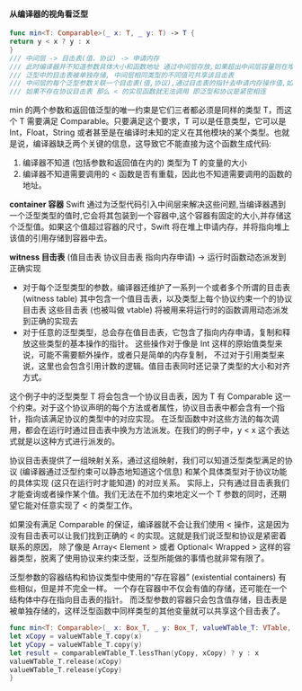 #### 从编译器的视角看泛型 
```swift
func min<T: Comparable>(_ x: T, _ y: T) -> T {
return y < x ? y : x
}
/// 中间层 -> 目击表(值、协议) -> 申请内存
/// 此时编译器并不知道参数具体大小和函数地址 通过中间层存放,如果超出中间层容量则在堆上申请内存并保存其引用
/// 泛型中的目击表被单独存储, 中间层相同类型的不同值可共享该目击表
/// 中间层的每个泛型参数关联一个目击表(值,协议),通过目击表的指针去申请内存操作值,如果只是简单的Int那就是简单的复制,如果是引用类型存在计数逻辑
/// 如果不存在协议目击表 那么 < 的实现函数就无法调用 即泛型和协议是紧密相连
```
min 的两个参数和返回值泛型的唯一约束是它们三者都必须是同样的类型 T，而这个 T 需要满足 Comparable。只要满足这个要求，T 可以是任意类型，它可以是 Int，Float，String 或者甚至是在编译时未知的定义在其他模块的某个类型。也就是说，编译器缺乏两个关键的信息，这导致它不能直接为这个函数生成代码:
1. 编译器不知道 (包括参数和返回值在内的) 类型为 T 的变量的大小
2. 编译器不知道需要调用的 < 函数是否有重载，因此也不知道需要调用的函数的地址。

**container 容器**
Swift 通过为泛型代码引入中间层来解决这些问题,当编译器遇到一个泛型类型的值时,它会将其包装到一个容器中,这个容器有固定的大小,并存储这个泛型值。如果这个值超过容器的尺寸，Swift 将在堆上申请内存，并将指向堆上该值的引用存储到容器中去。

**witness 目击表**
(值目击表 协议目击表 指向内存申请) -> 运行时函数动态派发到正确实现 
+ 对于每个泛型类型的参数，编译器还维护了一系列一个或者多个所谓的目击表 (witness table)
其中包含一个值目击表，以及类型上每个协议约束一个的协议目击表 这些目击表 (也被叫做 vtable) 将被用来将运行时的函数调用动态派发到正确的实现去
+ 对于任意的泛型类型，总会存在值目击表，它包含了指向内存申请，复制和释放这些类型的基本操作的指针。
这些操作对于像是 Int 这样的原始值类型来说，可能不需要额外操作，或者只是简单的内存复制，
不过对于引用类型来说，这里也会包含引用计数的逻辑。值目击表同时还记录了类型的大小和对齐方式。


这个例子中的泛型类型 T 将会包含一个协议目击表，因为 T 有 Comparable 这一个约束。对于这个协议声明的每个方法或者属性，协议目击表中都会含有一个指针，指向该满足协议的类型中的对应实现。
在泛型函数中对这些方法的每次调用，都会在运行时通过目击表中换为方法派发。在我们的例子中，y < x 这个表达式就是以这种方式进行派发的。


协议目击表提供了一组映射关系，通过这组映射，我们可以知道泛型类型满足的协议 (编译器通过泛型约束可以静态地知道这个信息) 和某个具体类型对于协议功能的具体实现 (这只在运行时才能知道) 的对应关系。
实际上，只有通过目击表我们才能查询或者操作某个值。我们无法在不加约束地定义一个 T 参数的同时，还期望它能对任意实现了 < 的类型工作。


如果没有满足 Comparable 的保证，编译器就不会让我们使用 < 操作，这是因为没有目击表可以让我们找到正确的 < 的实现。这就是我们说泛型和协议是紧密着联系的原因，
除了像是 Array< Element > 或者 Optional< Wrapped > 这样的容器类型，脱离了使用协议来约束泛型，泛型所能做的事情也就非常有限了。


泛型参数的容器结构和协议类型中使用的“存在容器” (existential containers) 有些相似，但是并不完全一样。
一个存在容器中不仅会有值的存储，还可能在一个结构体中存在指向目击表的指针。
而泛型参数的容器只会包含值存储，目击表是被单独存储的，这样泛型函数中同样类型的其他变量就可以共享这个目击表了。
```swift
func min<T: Comparable>(_ x: Box_T, _ y: Box_T, valueWTable_T: VTable, comparableWTable_T: VTable) -> Box_T {
let xCopy = valueWTable_T.copy(x)
let yCopy = valueWTable_T.copy(y)
let result = comparableWTable_T.lessThan(yCopy, xCopy) ? y : x
valueWTable_T.release(xCopy)
valueWTable_T.release(yCopy)
}
```
